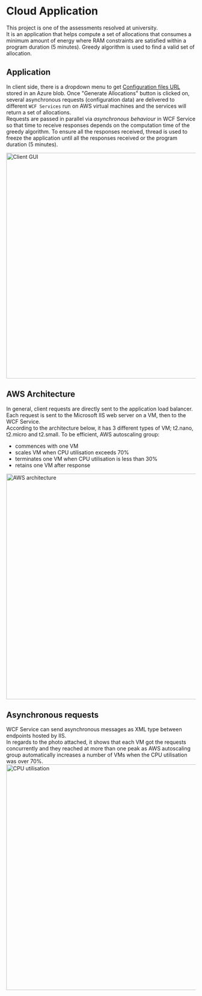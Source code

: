 # Cloud Application

This project is one of the assessments resolved at university. </br>
It is an application that helps compute a set of allocations that consumes a minimum amount of energy where RAM constraints are satisfied within a program duration (5 minutes). Greedy algorithm is used to find a valid set of allocation.

## Application

In client side, there is a dropdown menu to get [Configuration files URL](https://sit323sa.blob.core.windows.net/at2/TestSmall.cff) stored in an Azure blob. Once "Generate Allocations" button is clicked on, several asynchronous requests (configuration data) are delivered to different `WCF Services` run on AWS virtual machines and the services will return a set of allocations. </br>
Requests are passed in parallel via _asynchronous behaviour_ in WCF Service so that time to receive responses depends on the computation time of the greedy algorithm. To ensure all the responses received, thread is used to freeze the application until all the responses received or the program duration (5 minutes).

<img width="600" alt="Client GUI" src="https://user-images.githubusercontent.com/57608628/148644082-400547d0-7090-4463-879f-75938a73250c.png">

## AWS Architecture

In general, client requests are directly sent to the application load balancer. Each request is sent to the Microsoft IIS web server on a VM, then to the WCF Service. </br>
According to the architecture below, it has 3 different types of VM; t2.nano, t2.micro and t2.small. To be efficient, AWS autoscaling group:

- commences with one VM
- scales VM when CPU utilisation exceeds 70%
- terminates one VM when CPU utilisation is less than 30%
- retains one VM after response

<img width="600" alt="AWS architecture" src="https://user-images.githubusercontent.com/57608628/148643941-ec1c328f-058c-48fa-adaf-cd43af082f30.png">

## Asynchronous requests

WCF Service can send asynchronous messages as XML type between endpoints hosted by IIS. </br>
In regards to the photo attached, it shows that each VM got the requests concurrently and they reached at more than one peak as AWS autoscaling group automatically increases a number of VMs when the CPU utilisation was over 70%.
<img width="600" alt="CPU utilisation" src="https://user-images.githubusercontent.com/57608628/148681383-d402f10d-5b68-45ff-bcfb-d62957a3125a.png">
